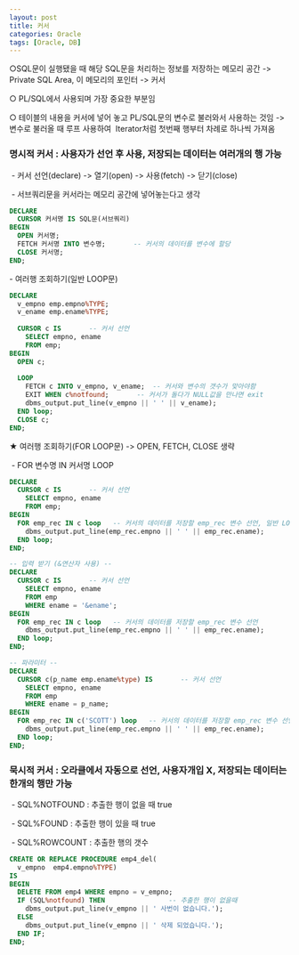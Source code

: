 ```yaml
---
layout: post
title: 커서
categories: Oracle
tags: [Oracle, DB]
---
```


○SQL문이 실행됐을 때 해당 SQL문을 처리하는 정보를 저장하는 메모리 공간 -> Private SQL Area, 이 메모리의 포인터 -> 커서

○ PL/SQL에서 사용되며 가장 중요한 부분임

○ 테이블의 내용을 커서에 넣어 놓고 PL/SQL문의 변수로 불러와서 사용하는 것임 -> 변수로 불러올 때 루프 사용하여  Iterator처럼 첫번째 행부터 차례로 하나씩 가져옴

### 명시적 커서 : 사용자가 선언 후 사용, 저장되는 데이터는 여러개의 행 가능

 - 커서 선언(declare) -> 열기(open) -> 사용(fetch) -> 닫기(close)

 - 서브쿼리문을 커서라는 메모리 공간에 넣어놓는다고 생각

```SQL
DECLARE
  CURSOR 커서명 IS SQL문(서브쿼리)
BEGIN
  OPEN 커서명;
  FETCH 커서명 INTO 변수명;		-- 커서의 데이터를 변수에 할당
  CLOSE 커서명;
END;
```

\- 여러행 조회하기(일반 LOOP문)

```SQL
DECLARE
  v_empno emp.empno%TYPE;
  v_ename emp.ename%TYPE;
  
  CURSOR c IS       -- 커서 선언
    SELECT empno, ename
    FROM emp;
BEGIN
  OPEN c;
  
  LOOP
    FETCH c INTO v_empno, v_ename;	-- 커서와 변수의 갯수가 맞아야함
    EXIT WHEN c%notfound;		-- 커서가 돌다가 NULL값을 만나면 exit
    dbms_output.put_line(v_empno || ' ' || v_ename);
  END loop;
  CLOSE c;
END;   
```

★ 여러행 조회하기(FOR LOOP문) -> OPEN, FETCH, CLOSE 생략

 - FOR 변수명 IN 커서명 LOOP

```SQL
DECLARE
  CURSOR c IS       -- 커서 선언
    SELECT empno, ename
    FROM emp;
BEGIN
  FOR emp_rec IN c loop   -- 커서의 데이터를 저장할 emp_rec 변수 선언, 일반 LOOP문과 다르게 갯수 맞출필요 X
    dbms_output.put_line(emp_rec.empno || ' ' || emp_rec.ename);
  END loop;
END;
```

```SQL
-- 입력 받기 (&연산자 사용) --
DECLARE
  CURSOR c IS       -- 커서 선언
    SELECT empno, ename
    FROM emp
    WHERE ename = '&ename';
BEGIN
  FOR emp_rec IN c loop   -- 커서의 데이터를 저장할 emp_rec 변수 선언
    dbms_output.put_line(emp_rec.empno || ' ' || emp_rec.ename);
  END loop;
END;

-- 파라미터 --
DECLARE
  CURSOR c(p_name emp.ename%type) IS       -- 커서 선언
    SELECT empno, ename
    FROM emp
    WHERE ename = p_name;
BEGIN
  FOR emp_rec IN c('SCOTT') loop   -- 커서의 데이터를 저장할 emp_rec 변수 선언
    dbms_output.put_line(emp_rec.empno || ' ' || emp_rec.ename);
  END loop;
END;
```

### 묵시적 커서 : 오라클에서 자동으로 선언, 사용자개입 X, 저장되는 데이터는 한개의 행만 가능

 - SQL%NOTFOUND : 추출한 행이 없을 때 true

 - SQL%FOUND : 추출한 행이 있을 때 true

 - SQL%ROWCOUNT : 추출한 행의 갯수

```SQL
CREATE OR REPLACE PROCEDURE emp4_del(
  v_empno  emp4.empno%TYPE)
IS
BEGIN
  DELETE FROM emp4 WHERE empno = v_empno;
  IF (SQL%notfound) THEN				-- 추출한 행이 없을때
    dbms_output.put_line(v_empno || ' 사번이 없습니다.');
  ELSE
    dbms_output.put_line(v_empno || ' 삭제 되었습니다.');
  END IF;
END;
```